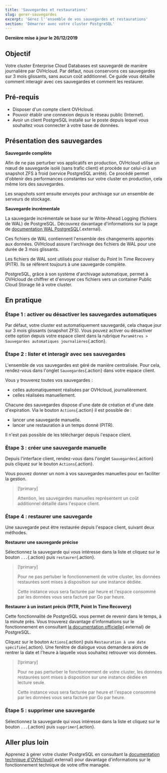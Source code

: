 ```yaml
---
title: 'Sauvegardes et restaurations'
slug: gerer-sauvegardes
excerpt: 'Gérez l''ensemble de vos sauvegardes et restaurations'
section: 'Démarrer avec votre cluster PostgreSQL'
---
```


**Dernière mise à jour le 26/12/2019**

## Objectif

Votre cluster Enterprise Cloud Databases est sauvegardé de manière journalière par OVHcloud.
Par défaut, nous conservons ces sauvegardes sur 3 mois glissants, sans aucun coût additionnel.
Ce guide vous détaille comment interagir avec ces sauvegardes et comment les restaurer.


## Pré-requis
- Disposer d'un compte client OVHcloud.
- Pouvoir établir une connexion depuis le réseau public (Internet).
- Avoir un client PostgreSQL installé sur le poste depuis lequel vous souhaitez vous connecter à votre base de données.


## Présentation des sauvegardes

**Sauvegarde complète**

Afin de ne pas perturber vos applicatifs en production, OVHcloud utilise un nœud de sauvegarde isolé (sans trafic client) et procède sur celui-ci à un snapshot ZFS à froid (service PostgreSQL arrêté).
Ce procédé permet d'obtenir des performances constantes sur votre cluster en production, cela même lors des sauvegardes.

Les snapshots sont ensuite envoyés pour archivage sur un ensemble de serveurs de stockage.


**Sauvegarde incrémentale**

La sauvegarde incrémentale se base sur le Write-Ahead Logging (fichiers de WAL) de PostgreSQL. Découvrez davantage d'informations sur la page de [documentation WAL PostgreSQL](https://docs.postgresql.fr/current/wal-intro.html){.external}.

Ces fichiers de WAL contiennent l'ensemble des changements apportés aux données. OVHcloud assure l'archivage des fichiers de WAL pour une durée de 3 mois glissants.

Les fichiers de WAL sont utilisés pour réaliser du Point In Time Recovery (PITR). Ils se réfèrent toujours à une sauvegarde complète.

PostgreSQL, grâce à son système d'archivage automatique, permet à OVHcloud de chiffrer et d'envoyer ces fichiers vers un container Public Cloud Storage lié à votre cluster.


## En pratique

### Étape 1 : activer ou désactiver les sauvegardes automatiques
Par défaut, votre cluster est automatiquement sauvegardé, cela chaque jour sur 3 mois glissants (snapshot ZFS).
Vous pouvez activer ou désactiver cette option depuis votre espace client dans la rubrique `Paramètres > Sauvegardes automatiques journalières`{.action}.


### Étape 2 : lister et interagir avec ses sauvegardes
L'ensemble de vos sauvegardes est géré de manière centralisée. Pour cela, rendez-vous dans l'onglet `Sauvegardes`{.action} dans votre espace client.

Vous y trouverez toutes vos sauvegardes :

- celles automatiquement réalisées par OVHcloud, journalièrement. 
- celles réalisées manuellement.

Chacune des sauvegardes dispose d'une date de création et d'une date d'expiration. Via le bouton `Actions`{.action} il est possible de :

- lancer une sauvegarde manuelle.
- lancer une restauration à un temps donné (PITR).

Il n'est pas possible de les télécharger depuis l'espace client.


### Étape 3 : créer une sauvegarde manuelle
Depuis l'interface client, rendez-vous dans l'onglet `Sauvegardes`{.action} puis cliquez sur le bouton `Actions`{.action}.

Vous pouvez donner un nom à vos sauvegardes manuelles pour en faciliter la gestion.

> [!primary]
>
> Attention, les sauvegardes manuelles représentent un coût additionnel détaillé dans l'espace client.
>


### Étape 4 : restaurer une sauvegarde
Une sauvegarde peut être restaurée depuis l'espace client, suivant deux méthodes.


**Restaurer une sauvegarde précise**

Sélectionnez la sauvegarde qui vous intéresse dans la liste et cliquez sur le bouton `...`{.action} puis `restaurer`{.action}.

> [!primary]
>
> Pour ne pas pertuber le fonctionnement de votre cluster, les données restaurées sont mises à disposition sur une instance dédiée.
>
> Cette instance vous sera facturée par heure et l'espace consommé par les données vous sera facturé par Go par heure.
>


**Restaurer à un instant précis (PITR, Point In Time Recovery)**

Cette fonctionnalité de PostgreSQL vous permet de revenir dans le temps, à la minute près. Vous trouverez davantage d'informations sur le fonctionnement en consultant [la documentation officielle](https://docs.postgresql.fr/10/continuous-archiving.html){.external} de PostgreSQL.

Cliquez sur le bouton `Actions`{.action} puis `Restauration à une date spécifiée`{.action}. Une fenêtre de dialogue vous demandera alors de rentrer la date et l'heure à laquelle vous souhaitez retrouver vos données.

> [!primary]
>
> Pour ne pas perturber le fonctionnement de votre cluster, les données restaurées sont mises à disposition sur une instance dédiée en lecture seule.
>
> Cette instance vous sera facturée par heure et l'espace consommé par les données vous sera facturé par Go par heure.
>


### Étape 5 : supprimer une sauvegarde
Sélectionnez la sauvegarde qui vous intéresse dans la liste et cliquez sur le bouton `...`{.action} puis `supprimer`{.action}.


## Aller plus loin

Apprenez à gérer votre cluster PostgreSQL en consultant la [documentation technique d'OVHcloud](../enterprise-cloud-databases/){.external} pour davantage d'informations sur le fonctionnement technique de votre offre managée.
